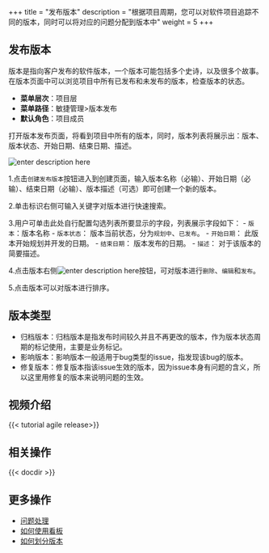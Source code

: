 ﻿+++
title = "发布版本"
description = "根据项目周期，您可以对软件项目追踪不同的版本，同时可以将对应的问题分配到版本中"
weight = 5
+++

## 发布版本

版本是指向客户发布的软件版本，一个版本可能包括多个史诗，以及很多个故事。在版本页面中可以浏览项目中所有已发布和未发布的版本，检查版本的状态。

- **菜单层次**：项目层
- **菜单路径**：敏捷管理>版本发布
- **默认角色**：项目成员


打开版本发布页面，将看到项目中所有的版本，同时，版本列表将展示出：版本、版本状态、开始日期、结束日期、描述。

![enter description here](/docs/user-guide/agile/imge/release-version.png)

1.点击`创建发布版本`按钮进入到创建页面，输入版本名称（必输）、开始日期（必输）、结束日期（必输）、版本描述（可选）即可创建一个新的版本。

2.单击标识右侧可输入关键字对版本进行快速搜索。

3.用户可单击此处自行配置勾选列表所要显示的字段，列表展示字段如下：
    - `版本`：版本名称
    - `版本状态`： 版本当前状态，分为`规划中`、`已发布`。
    - `开始日期`： 此版本开始规划并开发的日期。
    - `结束日期`： 版本发布的日期。
    - `描述`： 对于该版本的简要描述。

4.点击版本右侧![enter description here](/docs/user-guide/agile/imge/image1.png "image1")按钮，可对版本进行`删除`、`编辑`和`发布`。

5.点击版本可以对版本进行排序。

## 版本类型

- 归档版本：归档版本是指发布时间较久并且不再更改的版本，作为版本状态周期的标记使用，主要是业务标记。
- 影响版本：影响版本一般适用于bug类型的issue，指发现该bug的版本。
- 修复版本：修复版本指该issue生效的版本，因为issue本身有问题的含义，所以这里用修复的版本来说明问题的生效。

## 视频介绍

{{< tutorial agile release>}}

## 相关操作

{{< docdir >}}


## 更多操作

- [问题处理](../issue/manage-issue)
- [如何使用看板](../sprint/use-kanban)
- [如何划分版本](../backlog/version)

